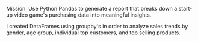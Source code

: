 Mission: Use Python Pandas to generate a report that breaks down a start-up video game's purchasing data into meaningful insights.

I created DataFrames using groupby's in order to analyze sales trends by gender, age group, individual top customers, and top selling products.
